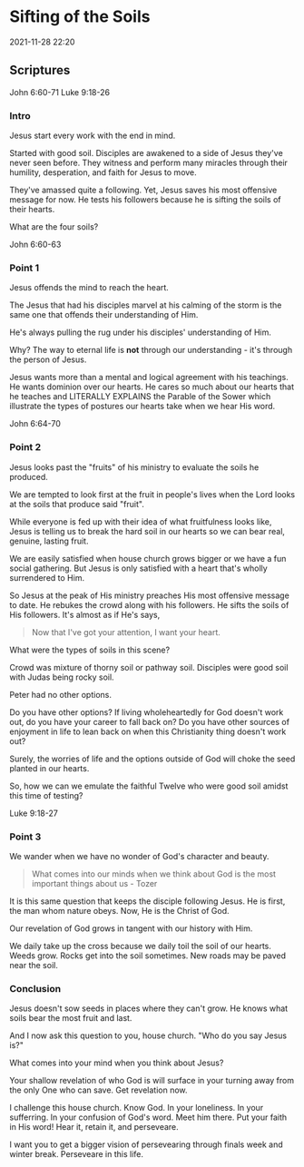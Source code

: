 # Sifting of the Soils
2021-11-28 22:20

## Scriptures
John 6:60-71
Luke 9:18-26

### Intro
Jesus start every work with the end in mind.

Started with good soil. Disciples are awakened to a side of Jesus they've never seen before. They witness and perform many miracles through their humility, desperation, and faith for Jesus to move.

They've amassed quite a following. Yet, Jesus saves his most offensive message for now. He tests his followers because he is sifting the soils of their hearts.

What are the four soils?


John 6:60-63
### Point 1
Jesus offends the mind to reach the heart.

The Jesus that had his disciples marvel at his calming of the storm is the same one that offends their understanding of Him.

He's always pulling the rug under his disciples' understanding of Him.

Why? The way to eternal life is **not** through our understanding - it's through the person of Jesus.

Jesus wants more than a mental and logical agreement with his teachings. He wants dominion over our hearts. He cares so much about our hearts that he teaches and LITERALLY EXPLAINS the Parable of the Sower which illustrate the types of postures our hearts take when we hear His word.

John 6:64-70
### Point 2
Jesus looks past the "fruits" of his ministry to evaluate the soils he produced.

We are tempted to look first at the fruit in people's lives when the Lord looks at the soils that produce said "fruit".

While everyone is fed up with their idea of what fruitfulness looks like, Jesus is telling us to break the hard soil in our hearts so we can bear real, genuine, lasting fruit.

We are easily satisfied when house church grows bigger or we have a fun social gathering. But Jesus is only satisfied with a heart that's wholly surrendered to Him.

So Jesus at the peak of His ministry preaches His most offensive message to date. He rebukes the crowd along with his followers. He sifts the soils of His followers. It's almost as if He's says,
>Now that I've got your attention, I want your heart.

What were the types of soils in this scene?

Crowd was mixture of thorny soil or pathway soil. 
Disciples were good soil with Judas being rocky soil.

Peter had no other options.

Do you have other options? If living wholeheartedly for God doesn't work out, do you have your career to fall back on? Do you have other sources of enjoyment in life to lean back on when this Christianity thing doesn't work out?

Surely, the worries of life and the options outside of God will choke the seed planted in our hearts.

So, how we can we emulate the faithful Twelve who were good soil amidst this time of testing?

Luke 9:18-27
### Point 3
We wander when we have no wonder of God's character and beauty.
>What comes into our minds when we think about God is the most important things about us - Tozer

It is this same question that keeps the disciple following Jesus. He is first, the man whom nature obeys. Now, He is the Christ of God.

Our revelation of God grows in tangent with our history with Him.

We daily take up the cross because we daily toil the soil of our hearts. Weeds grow. Rocks get into the soil sometimes. New roads may be paved near the soil.

### Conclusion
Jesus doesn't sow seeds in places where they can't grow. He knows what soils bear the most fruit and last. 

And I now ask this question to you, house church. "Who do you say Jesus is?"

What comes into your mind when you think about Jesus?

Your shallow revelation of who God is will surface in your turning away from the only One who can save. Get revelation now.

I challenge this house church. Know God. In your loneliness. In your sufferring. In your confusion of God's word. Meet him there. Put your faith in His word! Hear it, retain it, and perseveare.

I want you to get a bigger vision of persevearing through finals week and winter break. Perseveare in this life. 